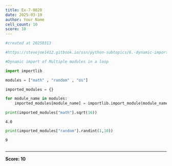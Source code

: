 ```yaml
---
title: Ex-7-9820
date: 2025-03-19
author: Your Name
cell_count: 10
score: 10
---
```


```python
#created at 20250313
```


```python
#https://stevejoe1412.gitbook.io/ssn/python-subtopics/6.-dynamic-imports
```


```python
#Dynamic import of Multiple modules in a loop
```


```python
import importlib
```


```python
modules = ["math" , "random" , "os"]

```


```python
imported_modules = {}
```


```python
for module_name in modules:
    imported_modules[module_name] = importlib.import_module(module_name)
```


```python
print(imported_modules["math"].sqrt(16))
```

    4.0



```python
print(imported_modules["random"].randint(1,10))
```

    9



```python

```


---
**Score: 10**